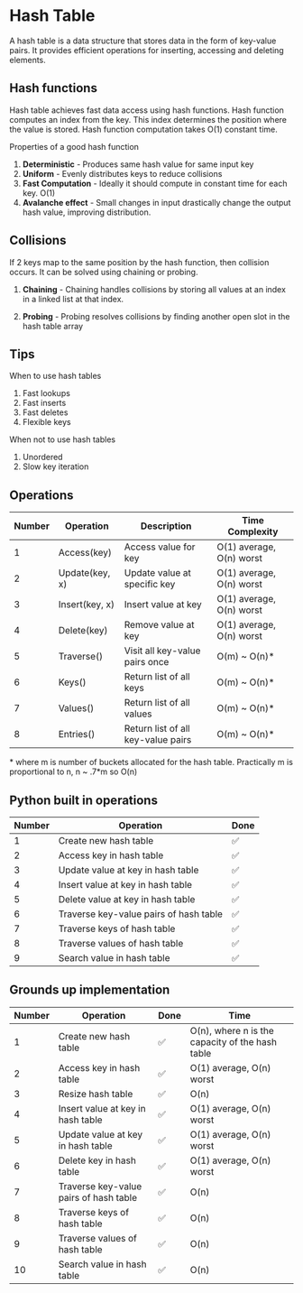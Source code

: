 # Hash Table

A hash table is a data structure that stores data in the form of key-value pairs. It provides efficient operations for inserting, accessing and deleting elements.

## Hash functions

Hash table achieves fast data access using hash functions. Hash function computes an index from the key. This index determines the position where the value is stored. Hash function computation takes O(1) constant time.

Properties of a good hash function
1. **Deterministic** - Produces same hash value for same input key
2. **Uniform** - Evenly distributes keys to reduce collisions
3. **Fast Computation** - Ideally it should compute in constant time for each key. O(1)
4. **Avalanche effect** - Small changes in input drastically change the output hash value, improving distribution.

## Collisions

If 2 keys map to the same position by the hash function, then collision occurs. It can be solved using chaining or probing.

1. **Chaining** - Chaining handles collisions by storing all values at an index in a linked list at that index.

2. **Probing** - Probing resolves collisions by finding another open slot in the hash table array


## Tips

When to use hash tables
1. Fast lookups
2. Fast inserts
3. Fast deletes
4. Flexible keys

When not to use hash tables
1. Unordered
2. Slow key iteration

## Operations

| Number | Operation | Description | Time Complexity |
| -- | -- | -- | -- |
| 1 | Access(key) | Access value for key | O(1) average, O(n) worst|
| 2 | Update(key, x) | Update value at specific key | O(1) average, O(n) worst |
| 3 | Insert(key, x) | Insert value at key | O(1) average, O(n) worst |
| 4 | Delete(key) | Remove value at key | O(1) average, O(n) worst |
| 5 | Traverse() | Visit all key-value pairs once | O(m) ~ O(n)*|
| 6 | Keys() | Return list of all keys | O(m) ~ O(n)*|
| 7 | Values() | Return list of all values | O(m) ~ O(n)*|
| 8 | Entries() | Return list of all key-value pairs | O(m) ~ O(n)*|

\* where m is number of buckets allocated for the hash table. Practically m is proportional to n, n ~ .7*m so O(n)


## Python built in operations 

| Number | Operation | Done |
| -- | -- | -- |
| 1 | Create new hash table | &#9989; |
| 2 | Access key in hash table | &#9989; |
| 3 | Update value at key in hash table | &#9989; |
| 4 | Insert value at key in hash table | &#9989; |
| 5 | Delete value at key in hash table | &#9989; |
| 6 | Traverse key-value pairs of hash table | &#9989; |
| 7 | Traverse keys of hash table | &#9989; |
| 8 | Traverse values of hash table | &#9989; |
| 9 | Search value in hash table | &#9989; |

## Grounds up implementation 

| Number | Operation | Done | Time |
| -- | -- | -- | -- |
| 1 | Create new hash table | &#9989; | O(n), where n is the capacity of the hash table |
| 2 | Access key in hash table | &#9989; | O(1) average, O(n) worst | 
| 3 | Resize hash table | &#9989; | O(n) | 
| 4 | Insert value at key in hash table | &#9989; | O(1) average, O(n) worst | 
| 5 | Update value at key in hash table | &#9989; | O(1) average, O(n) worst | 
| 6 | Delete key in hash table | &#9989; | O(1) average, O(n) worst | 
| 7 | Traverse key-value pairs of hash table | &#9989; | O(n) | 
| 8 | Traverse keys of hash table | &#9989; | O(n) | 
| 9 | Traverse values of hash table | &#9989; | O(n) | 
| 10 | Search value in hash table | &#9989; | O(n) | 
